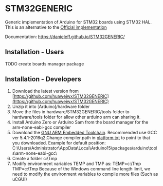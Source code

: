 # STM32GENERIC
Generic implementation of Arduino for STM32 boards using STM32 HAL. This is an alternative to the [Official implementation](https://github.com/stm32duino/Arduino_Core_STM32) 

Documentation: https://danieleff.github.io/STM32GENERIC/

## Installation - Users

TODO create boards manager package

## Installation - Developers

1. Download the latest version from [https://github.com/huaweiwx/STM32GENERIC](https://github.com/huaweiwx/STM32GENERIC)
2. Unzip it into [Arduino]/hardware folder
3. Move the files in hardware/STM32GENERIC/tools folder to hardware/tools folder for allow other arduino arm can sharing it.
4. Install Arduino Zero or Arduino Sam from the board manager for the arm-none-eabi-gcc compiler
5. Download the [GNU ARM Embedded Toolchain](https://developer.arm.com/open-source/gnu-toolchain/gnu-rm/downloads).
   Recommended use GCC ver 5.4.1-2016q2,Change compiler.path in [platform.txt](https://github.com/danieleff/STM32GENERIC/blob/master/STM32/platform.txt#L21) to point to that you downloaded.
   Example for default position:  C:\Users\Administrator\AppData\Local\Arduino15\packages\arduino\tools\arm-none-eabi-gcc\
6. Create a folder c:\Tmp
7. Modify environment variables TEMP and TMP as: 
   TEMP=c:\Tmp
   TMP=c:\Tmp
   Because of the Windows command line length limit, we need to modify the environment variables to compile more files (Such as uCGUI)
